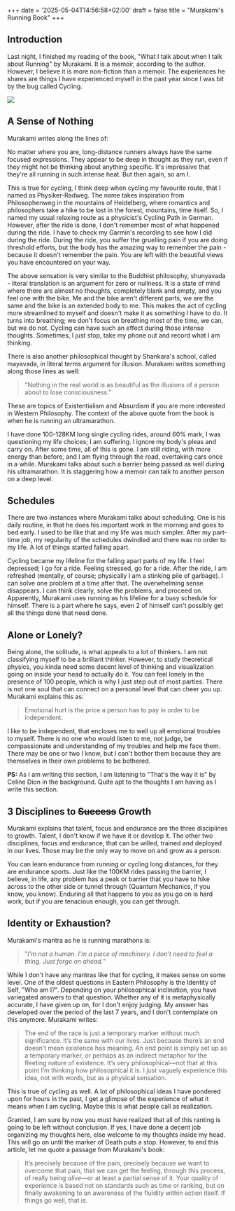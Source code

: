 +++
date = '2025-05-04T14:56:58+02:00'
draft = false
title = "Murakami's Running Book"
+++

## Introduction

Last night, I finished my reading of the book, "What I talk about when I talk about Running" by Murakami. It is a memoir, according to the author. However, I believe it is more non-fiction than a memoir. The experiences he shares are things I have experienced myself in the past year since I was bit by the bug called Cycling.

![](/images/runningBookCover.jpg)

## A Sense of Nothing

Murakami writes along the lines of:

No matter where you are, long-distance runners always have the same focused expressions. They appear to be deep in thought as they run, even if they might not be thinking about anything specific. It's impressive that they're all running in such intense heat. But then again, so am I.

This is true for cycling, I think deep when cycling my favourite route, that I named as Physiker-Radweg. The name takes inspiration from Philosophenweg in the mountains of Heidelberg, where romantics and philosophers take a hike to be lost in the forest, mountains, time itself. So, I named my usual relaxing route as a physicist's Cycling Path in German. However, after the ride is done, I don't remember most of what happened during the ride. I have to check my Garmin's recording to see how I did during the ride. During the ride, you suffer the gruelling pain if you are doing threshold efforts, but the body has the amazing way to remember the pain - because it doesn't remember the pain. You are left with the beautiful views you have encountered on your way.

The above sensation is very similar to the Buddhist philosophy, shunyavada - literal translation is an argument for zero or nullness. It is a state of mind where there are almost no thoughts, completely blank and empty, and you feel one with the bike. Me and the bike aren't different parts, we are the same and the bike is an extended body to me. This makes the act of cycling more streamlined to myself and doesn't make it as something I have to do. It turns into breathing; we don't focus on breathing most of the time, we can, but we do not. Cycling can have such an effect during those intense thoughts. Sometimes, I just stop, take my phone out and record what I am thinking.

There is also another philosophical thought by Shankara's school, called mayavada, in literal terms argument for illusion. Murakami writes something along those lines as well: 

>"Nothing in the real world is as beautiful as the illusions of a person about to lose consciousness." 

These are topics of Existentialism and Absurdism if you are more interested in Western Philosophy. The context of the above quote from the book is when he is running an ultramarathon.

I have done 100-128KM long single cycling rides, around 60% mark, I was questioning my life choices; I am suffering. I ignore my body's pleas and carry on. After some time, all of this is gone. I am still riding, with more energy than before, and I am flying through the road, overtaking cars once in a while. Murakami talks about such a barrier being passed as well during his ultramarathon. It is staggering how a memoir can talk to another person on a deep level.

## Schedules

There are two instances where Murakami talks about scheduling. One is his daily routine, in that he does his important work in the morning and goes to bed early. I used to be like that and my life was much simpler. After my part-time job, my regularity of the schedules dwindled and there was no order to my life. A lot of things started falling apart.

Cycling became my lifeline for the falling apart parts of my life. I feel depressed; I go for a ride. Feeling stressed, go for a ride. After the ride, I am refreshed (mentally, of course; physically I am a stinking pile of garbage). I can solve one problem at a time after that. The overwhelming sense disappears. I can think clearly, solve the problems, and proceed on. Apparently, Murakami uses running as his lifeline for a busy schedule for himself. There is a part where he says, even 2 of himself can't possibly get all the things done that need done.

## Alone or Lonely?

Being alone, the solitude, is what appeals to a lot of thinkers. I am not classifying myself to be a brilliant thinker. However, to study theoretical physics, you kinda need some decent level of thinking and visualization going on inside your head to actually do it. You can feel lonely in the presence of 100 people, which is why I just step out of most parties. There is not one soul that can connect on a personal level that can cheer you up. Murakami explains this as: 
> Emotional hurt is the price a person has to pay in order to be independent.

I like to be independent, that encloses me to well up all emotional troubles to myself. There is no one who would listen to me, not judge, be compassionate and understanding of my troubles and help me face them. There may be one or two I know, but I can't bother them because they are themselves in their own problems to be bothered.

**PS:** As I am writing this section, I am listening to "That's the way it is" by Celine Dion in the background. Quite apt to the thoughts I am having as I write this section.

## 3 Disciplines to ~~Success~~ Growth

Murakami explains that talent, focus and endurance are the three disciplines to growth. Talent, I don't know if we have it or develop it. The other two disciplines, focus and endurance, that can be willed, trained and deployed in our lives. Those may be the only way to move on and grow as a person.

You can learn endurance from running or cycling long distances, for they are endurance sports. Just like the 100KM rides passing the barrier, I believe, in life, any problem has a peak or barrier that you have to hike across to the other side or tunnel through (Quantum Mechanics, if you know, you know). Enduring all that happens to you as you go on is hard work, but if you are tenacious enough, you can get through.

## Identity or Exhaustion?

Murakami's mantra as he is running marathons is: 

>"*I’m not a human. I’m a piece of machinery. I don’t need to feel a thing. Just forge on ahead.*" 

While I don't have any mantras like that for cycling, it makes sense on some level. One of the oldest questions in Eastern Philosophy is the Identity of Self, "Who am I?". Depending on your philosophical inclination, you have variegated answers to that question. Whether any of it is metaphysically accurate, I have given up on, for I don't enjoy judging. My answer has developed over the period of the last 7 years, and I don't contemplate on this anymore. Murakami writes:

> The end of the race is just a temporary marker without much significance. It’s the same with our lives. Just because there’s an end doesn’t mean existence has meaning. An end point is simply set up as a temporary marker, or perhaps as an indirect metaphor for the fleeting nature of existence. It’s very philosophical—not that at this point I’m thinking how philosophical it is. I just vaguely experience this idea, not with words, but as a physical sensation.

This is true of cycling as well. A lot of philosophical ideas I have pondered upon for hours in the past, I get a glimpse of the experience of what it means when I am cycling. Maybe this is what people call as realization.

Granted, I am sure by now you must have realized that all of this ranting is going to be left without conclusion. If yes, I have done a decent job organizing my thoughts here, else welcome to my thoughts inside my head. This will go on until the marker of Death puts a stop. However, to end this article, let me quote a passage from Murakami's book:

> It’s precisely because of the pain, precisely because we want to overcome that pain, that we can get the feeling, through this process, of really being *alive*—or at least a partial sense of it. Your quality of experience is based not on standards such as time or ranking, but on finally awakening to an awareness of the fluidity within action itself. If things go well, that is.